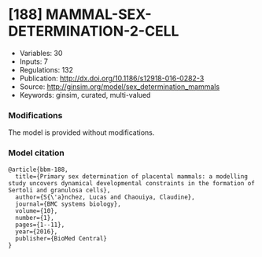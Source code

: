 # \[188\] MAMMAL-SEX-DETERMINATION-2-CELL

 - Variables: 30
 - Inputs: 7
 - Regulations: 132
 - Publication: http://dx.doi.org/10.1186/s12918-016-0282-3
 - Source: http://ginsim.org/model/sex_determination_mammals
 - Keywords: ginsim, curated, multi-valued


### Modifications

The model is provided without modifications.

### Model citation

```
@article{bbm-188,
  title={Primary sex determination of placental mammals: a modelling study uncovers dynamical developmental constraints in the formation of Sertoli and granulosa cells},
  author={S{\'a}nchez, Lucas and Chaouiya, Claudine},
  journal={BMC systems biology},
  volume={10},
  number={1},
  pages={1--11},
  year={2016},
  publisher={BioMed Central}
}

```

